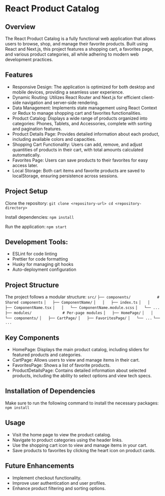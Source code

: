 # React Product Catalog
## Overview
The React Product Catalog is a fully functional web application that allows users to browse, shop, and manage their favorite products. Built using React and Next.js, this project features a shopping cart, a favorites page, and various product categories, all while adhering to modern web development practices.

## Features
- Responsive Design: The application is optimized for both desktop and mobile devices, providing a seamless user experience.
- Dynamic Routing: Utilizes React Router and Next.js for efficient client-side navigation and server-side rendering.
- Data Management: Implements state management using React Context or Redux to manage shopping cart and favorites functionalities.
- Product Catalog: Displays a wide range of products organized into categories: Phones, Tablets, and Accessories, complete with sorting and pagination features.
- Product Details Page: Provides detailed information about each product, including available colors and capacities.
- Shopping Cart Functionality: Users can add, remove, and adjust quantities of products in their cart, with total amounts calculated automatically.
- Favorites Page: Users can save products to their favorites for easy access later.
- Local Storage: Both cart items and favorite products are saved to localStorage, ensuring persistence across sessions.

## Project Setup

Clone the repository:
`git clone <repository-url>
cd <repository-directory>`

Install dependencies:
`npm install`

Run the application:
`npm start`

## Development Tools:
- ESLint for code linting
- Prettier for code formatting
- Husky for managing git hooks
- Auto-deployment configuration

## Project Structure
The project follows a modular structure:
`src/`
`├── components/            # Shared components`
`│   ├── ComponentName/`
`│   │   ├── index.ts`
`│   │   ├── ComponentName.tsx`
`│   │   └── ComponentName.module.scss`
`│   └── ...`
`├── modules/              # Per-page modules`
`│   ├── HomePage/`
`│   │   └── components/`
`│   ├── CartPage/`
`│   ├── FavoritesPage/`
`│   └── ...`
`└── ...`

## Key Components
- HomePage: Displays the main product catalog, including sliders for featured products and categories.
- CartPage: Allows users to view and manage items in their cart.
- FavoritesPage: Shows a list of favorite products.
- ProductDetailsPage: Contains detailed information about selected products, including the ability to select options and view tech specs.

## Installation of Dependencies
Make sure to run the following command to install the necessary packages:
`npm install`

## Usage
- Visit the home page to view the product catalog.
- Navigate to product categories using the header links.
- Use the shopping cart icon to view and manage items in your cart.
- Save products to favorites by clicking the heart icon on product cards.
  
## Future Enhancements
- Implement checkout functionality.
- Improve user authentication and user profiles.
- Enhance product filtering and sorting options.
